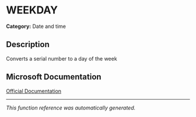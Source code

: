# WEEKDAY

**Category:** Date and time

## Description
Converts a serial number to a day of the week

## Microsoft Documentation
[Official Documentation](https://support.microsoft.com//en-us/office/weekday-function-60e44483-2ed1-439f-8bd0-e404c190949a)

---
*This function reference was automatically generated.*
